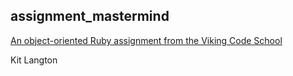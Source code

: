 ## assignment_mastermind

[An object-oriented Ruby assignment from the Viking Code School](http://www.vikingcodeschool.com)

Kit Langton
